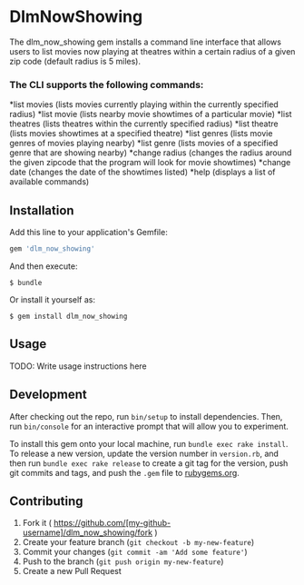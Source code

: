 # DlmNowShowing

The dlm_now_showing gem installs a command line interface that allows users to list movies now playing at theatres within a certain radius of a given zip code (default radius is 5 miles).

### The CLI supports the following commands:
*list movies (lists movies currently playing within the currently specified radius)
*list movie (lists nearby movie showtimes of a particular movie)
*list theatres (lists theatres within the currently specified radius)
*list theatre (lists movies showtimes at a specified theatre)
*list genres (lists movie genres of movies playing nearby)
*list genre (lists movies of a specified genre that are showing nearby)
*change radius (changes the radius around the given zipcode that the program will look for movie showtimes)
*change date (changes the date of the showtimes listed)
*help (displays a list of available commands)


## Installation

Add this line to your application's Gemfile:

```ruby
gem 'dlm_now_showing'
```

And then execute:

    $ bundle

Or install it yourself as:

    $ gem install dlm_now_showing

## Usage

TODO: Write usage instructions here

## Development

After checking out the repo, run `bin/setup` to install dependencies. Then, run `bin/console` for an interactive prompt that will allow you to experiment.

To install this gem onto your local machine, run `bundle exec rake install`. To release a new version, update the version number in `version.rb`, and then run `bundle exec rake release` to create a git tag for the version, push git commits and tags, and push the `.gem` file to [rubygems.org](https://rubygems.org).

## Contributing

1. Fork it ( https://github.com/[my-github-username]/dlm_now_showing/fork )
2. Create your feature branch (`git checkout -b my-new-feature`)
3. Commit your changes (`git commit -am 'Add some feature'`)
4. Push to the branch (`git push origin my-new-feature`)
5. Create a new Pull Request
